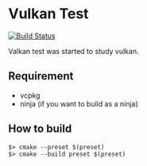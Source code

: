 # Vulkan Test

[![Build Status](https://github.com/gandis0713/vulkan-test/workflows/Vulkan%20Test%20Build/badge.svg)](https://github.com/gandis0713/vulkan-test/workflows/Vulkan%20Test%20Build/badge.svg)

Valkan test was started to study vulkan.

## Requirement

- vcpkg
- ninja (if you want to build as a ninja)

## How to build
```shell
$> cmake --preset $(preset)
$> cmake --build preset $(preset)
```
